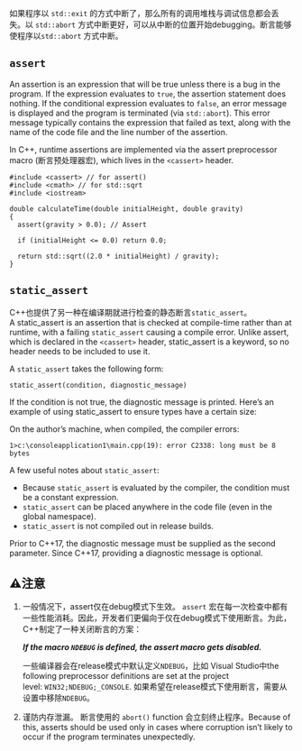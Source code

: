 
如果程序以 `std::exit` 的方式中断了，那么所有的调用堆栈与调试信息都会丢失。以 `std::abort` 方式中断更好，可以从中断的位置开始debugging。断言能够使程序以`std::abort` 方式中断。

## `assert`

An assertion is an expression that will be true unless there is a bug in the program. If the expression evaluates to `true`, the assertion statement does nothing. If the conditional expression evaluates to `false`, an error message is displayed and the program is terminated (via `std::abort`). This error message typically contains the expression that failed as text, along with the name of the code file and the line number of the assertion. 

In C++, runtime assertions are implemented via the assert preprocessor macro (断言预处理器宏), which lives in the `<cassert>` header. 

```
#include <cassert> // for assert()
#include <cmath> // for std::sqrt
#include <iostream>

double calculateTime(double initialHeight, double gravity)
{
  assert(gravity > 0.0); // Assert

  if (initialHeight <= 0.0) return 0.0;

  return std::sqrt((2.0 * initialHeight) / gravity);
}
```


## `static_assert`

C++也提供了另一种在编译期就进行检查的静态断言`static_assert`。A static_assert is an assertion that is checked at compile-time rather than at runtime, with a failing `static_assert` causing a compile error. Unlike assert, which is declared in the `<cassert>` header, static_assert is a keyword, so no header needs to be included to use it.

A `static_assert` takes the following form:
```
static_assert(condition, diagnostic_message)
```

If the condition is not true, the diagnostic message is printed. Here’s an example of using static_assert to ensure types have a certain size:

On the author’s machine, when compiled, the compiler errors:
```
1>c:\consoleapplication1\main.cpp(19): error C2338: long must be 8 bytes
```

A few useful notes about `static_assert`:

- Because `static_assert` is evaluated by the compiler, the condition must be a constant expression.
- `static_assert` can be placed anywhere in the code file (even in the global namespace).
- `static_assert` is not compiled out in release builds.

Prior to C++17, the diagnostic message must be supplied as the second parameter. Since C++17, providing a diagnostic message is optional.


## ⚠️注意

1. 一般情况下，assert仅在debug模式下生效。
	`assert` 宏在每一次检查中都有一些性能消耗。因此，开发者们更偏向于仅在debug模式下使用断言。为此，C++制定了一种关闭断言的方案：
	
    ***If the macro `NDEBUG` is defined, the assert macro gets disabled.*** 
    
    一些编译器会在release模式中默认定义`NDEBUG`，比如 Visual Studio中the following preprocessor definitions are set at the project level: `WIN32;NDEBUG;_CONSOLE`. 如果希望在release模式下使用断言，需要从设置中移除`NDEBUG`。

2. 谨防内存泄漏。
	断言使用的 `abort()` function 会立刻终止程序。Because of this, asserts should be used only in cases where corruption isn’t likely to occur if the program terminates unexpectedly.